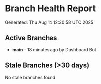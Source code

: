 # Branch Health Report
Generated: Thu Aug 14 12:30:58 UTC 2025

## Active Branches
- **main** - 18 minutes ago by Dashboard Bot

## Stale Branches (>30 days)
No stale branches found
